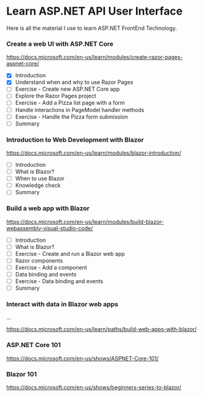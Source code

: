 # Learn ASP.NET API User Interface

Here is all the material I use to learn ASP.NET FrontEnd Technology.

### Create a web UI with ASP.NET Core

https://docs.microsoft.com/en-us/learn/modules/create-razor-pages-aspnet-core/

- [x] Introduction
- [x] Understand when and why to use Razor Pages
- [ ] Exercise - Create new ASP.NET Core app
- [ ] Explore the Razor Pages project
- [ ] Exercise - Add a Pizza list page with a form
- [ ] Handle interactions in PageModel handler methods
- [ ] Exercise - Handle the Pizza form submission
- [ ] Summary

### Introduction to Web Development with Blazor

https://docs.microsoft.com/en-us/learn/modules/blazor-introduction/

- [ ] Introduction
- [ ] What is Blazor?
- [ ] When to use Blazor
- [ ] Knowledge check
- [ ] Summary

### Build a web app with Blazor

https://docs.microsoft.com/en-us/learn/modules/build-blazor-webassembly-visual-studio-code/

- [ ] Introduction
- [ ] What is Blazor?
- [ ] Exercise - Create and run a Blazor web app
- [ ] Razor components
- [ ] Exercise - Add a component
- [ ] Data binding and events
- [ ] Exercise - Data binding and events
- [ ] Summary

### Interact with data in Blazor web apps

...

https://docs.microsoft.com/en-us/learn/paths/build-web-apps-with-blazor/

### ASP.NET Core 101

https://docs.microsoft.com/en-us/shows/ASPNET-Core-101/

### Blazor 101

https://docs.microsoft.com/en-us/shows/beginners-series-to-blazor/
